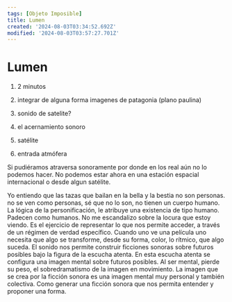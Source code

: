 ```yaml
---
tags: [Objeto Imposible]
title: Lumen
created: '2024-08-03T03:34:52.692Z'
modified: '2024-08-03T03:57:27.701Z'
---
```


# Lumen


1. 2 minutos
2. integrar de alguna forma imagenes de patagonia (plano paulina)
3. sonido de satelite? 
4. el acernamiento sonoro 


1. satélite
2. entrada atmófera



Si pudiéramos atraversa sonoramente por donde en los real aún no lo podemos hacer. No podemos estar ahora en una estación espacial internacional o desde algun satélite. 

Yo entiendo que las tazas que bailan en la bella y la bestia no son personas. no se ven como personas, sé que no lo son, no tienen un cuerpo humano. La lógica de la personificación, le atribuye una existencia de tipo humano. Padecen como humanos. No me escandalizo sobre la locura que estoy viendo. Es el ejercicio de representar lo que nos permite acceder, a través de un régimen de verdad específico. Cuando uno ve una película uno necesita que algo se transforme, desde su forma, color, lo rítmico, que algo suceda.  El sonido nos permite construir ficciones sonoras sobre futuros posibles bajo la figura de la escucha atenta. En esta escucha atenta se configura una imagen mental sobre futuros posibles. Al ser mental, pierde su peso, el sobredramatismo de la imagen en movimiento. La imagen que se crea por la ficción sonora es una imagen mental muy personal y también colectiva. Como generar una ficción sonora que nos permita entender y proponer una forma. 
